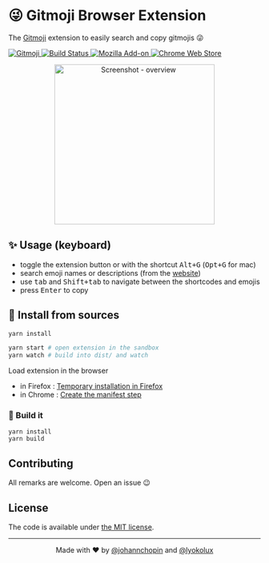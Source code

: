 # 😜 Gitmoji Browser Extension

The [Gitmoji](https://gitmoji.carloscuesta.me/) extension to easily search and copy gitmojis 😜

<a href="https://gitmoji.carloscuesta.me">
  <img src="https://img.shields.io/badge/gitmoji-%20😜%20😍-FFDD67.svg?style=flat-square" alt="Gitmoji">
</a>
<a href="https://travis-ci.org/johannchopin/gitmoji-browser-extension">
  <img src="https://travis-ci.org/johannchopin/gitmoji-browser-extension.svg?branch=master" alt="Build Status">
</a>
<a href="https://addons.mozilla.org/fr/firefox/addon/gitmoji-browser-extension/?src=search">
  <img alt="Mozilla Add-on" src="https://img.shields.io/amo/v/{9e4aa2fd-a458-494a-a674-06541e2229ee}">
</a>
<a href="https://chrome.google.com/webstore/detail/gitmoji-browser-extension/lkjogeoldakjceempbkdahkojohmbaja">
  <img src="https://img.shields.io/chrome-web-store/v/lkjogeoldakjceempbkdahkojohmbaja" alt="Chrome Web Store">
</a>

<p align="center">
  <img src="https://user-images.githubusercontent.com/31794680/86494230-af1d2400-bd74-11ea-9c08-29238c853127.gif" alt="Screenshot - overview" width="320" />
</p>

## ✨ Usage (keyboard)

- toggle the extension button or with the shortcut <kbd>Alt+G</kbd> (<kbd>Opt+G</kbd> for mac)
- search emoji names or descriptions (from the [website](https://gitmoji.carloscuesta.me/))
- use <kbd>tab</kbd> and <kbd>Shift+tab</kbd> to navigate between the shortcodes and emojis
- press <kbd>Enter</kbd> to copy

## 🔨 Install from sources

```sh
yarn install

yarn start # open extension in the sandbox
yarn watch # build into dist/ and watch
```

Load extension in the browser

- in Firefox : [Temporary installation in Firefox](https://extensionworkshop.com/documentation/develop/temporary-installation-in-firefox/)
- in Chrome : [Create the manifest step](https://developer.chrome.com/extensions/getstarted#manifest)

### 🚀 Build it

```
yarn install
yarn build
```

## Contributing

All remarks are welcome. Open an issue 😉

## License

The code is available under [the MIT license](./LICENCE).

---

<p align="center">
  Made with ❤ by <a href="https://github.com/johannchopin">@johannchopin</a> and <a href="https://github.com/Lyokolux">@lyokolux</a>
</p>
